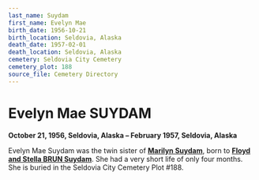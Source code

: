 ```yaml
---
last_name: Suydam
first_name: Evelyn Mae
birth_date: 1956-10-21
birth_location: Seldovia, Alaska
death_date: 1957-02-01
death_location: Seldovia, Alaska
cemetery: Seldovia City Cemetery
cemetery_plot: 188
source_file: Cemetery Directory
---
```

# Evelyn Mae SUYDAM

**October 21, 1956, Seldovia, Alaska – February 1957, Seldovia, Alaska**

Evelyn Mae Suydam was the twin sister of [**Marilyn Suydam**](./Fisk_Marilyn_Suydam.md), born to [**Floyd and Stella BRUN Suydam**](./Suydam_Stella_Alexandria_Brun.md). She had a very short life of only four months. She is buried in the Seldovia City
Cemetery Plot \#188.
